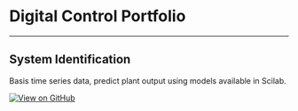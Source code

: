 # Digital Control Portfolio
---
## System Identification

Basis time series data, predict plant output using models available in Scilab.

[![View on GitHub](https://img.shields.io/badge/GitHub-View_on_GitHub-blue?logo=GitHub)](https://github.com/inderpreetarora/Digital-Control)

